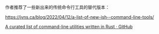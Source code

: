 作者推荐了一些新出来的传统命令行工具的替代版本：

https://jvns.ca/blog/2022/04/12/a-list-of-new-ish--command-line-tools/

[A curated list of command-line utilities written in Rust · GitHub](https://gist.github.com/sts10/daadbc2f403bdffad1b6d33aff016c0a)
